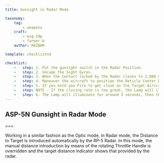 ```yaml
---
title: Gunsight in Radar Mode

taxonomy:
    tag:
        - weapons
    craft: 
        - mig-19p
        - farmer-b
    author: RAZBAM

template: checklistnd

checklist:
    -   step: 1. Put the gunsight switch in the Radar Position. 
    -   step: 2. Uncage the Sight Gyros. 
    -   step: 3. When the Contact locked by the Radar closes to 2,000 meters, the Lock Lamp on the ASP-5N sight will illuminate, indicating that the Target has entered the Sight Operational Range and the Radar has started to provide Distance Data. Distance to Target is also presented on the Sight Distance Indicator. 
    -   step: 4. Maneuver the aircraft to position the Reticle Center Dot over the Target and Fire. 
    -   step: 5. If you hold you Fire to get close on the Target Aircraft, keep in mind that, like the Radar, the Sight also displays a Proximity Alert, represented by the Red Break Lamp. As the distance to the Aircraft approaches 300 meters, the Break Lamp will illuminate. 
    -   step: NOTE - If the closing rate is too great, the Lamp will illuminate earlier. 
    -   step: 6. The Lamp will illuminate for around 3 seconds, then the Aiming Solution and Radar Lock will be dropped, and the Sight will automatically switch to Optical Mode. <br />This does not mean that the Cannons will be disabled as well. If the Pilot decides so, the Target can still be Engaged using the standard Optical method.
---
```


## ASP-5N Gunsight in Radar Mode

===

Working in a similar fashion as the Optic mode, in Radar mode, the Distance to Target is introduced automatically by the RP-5 Radar. In this mode, the manual distance introduction by means of the rotating Throttle Handle is overridden and the target distance indicator shows that provided by the radar.
